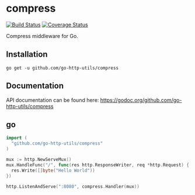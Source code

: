 # compress
[![Build Status](https://travis-ci.org/go-http-utils/compress.svg?branch=master)](https://travis-ci.org/go-http-utils/compress)
[![Coverage Status](https://coveralls.io/repos/github/go-http-utils/compress/badge.svg?branch=master)](https://coveralls.io/github/go-http-utils/compress?branch=master)

Compress middleware for Go.

## Installation

```
go get -u github.com/go-http-utils/compress
```

## Documentation

API documentation can be found here: https://godoc.org/github.com/go-http-utils/compress

## go

```go
import (
  "github.com/go-http-utils/compress"
)
```

```go
mux := http.NewServeMux()
mux.HandleFunc("/", func(res http.ResponseWriter, req *http.Request) {
  res.Write([]byte("Hello World"))
})

http.ListenAndServe(":8080", compress.Handler(mux))
```
